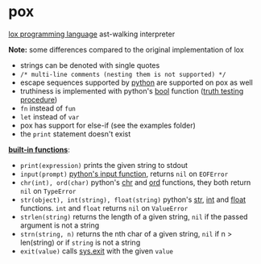 # pox

[lox programming language](https://craftinginterpreters.com/) ast-walking interpreter

**Note:** some differences compared to the original implementation of lox
- strings can be denoted with single quotes
- `/* multi-line comments (nesting them is not supported) */`
- escape sequences supported by [python](https://github.com/python/cpython/blob/f62ad4f2c4214fdc05cc45c27a5c068553c7942c/Objects/bytesobject.c#L1062) are supported on pox as well
- truthiness is implemented with python's [bool](https://docs.python.org/3/library/functions.html#bool) function ([truth testing procedure](https://docs.python.org/3/library/stdtypes.html#truth))
- `fn` instead of `fun`
- `let` instead of `var`
- pox has support for else-if (see the examples folder)
- the `print` statement doesn't exist

[**built-in functions**](https://github.com/fxxf/pox/blob/main/pox/interpreter/native.py):
- `print(expression)` prints the given string to stdout
- `input(prompt)` [python's input function](https://docs.python.org/3/library/functions.html#input), returns `nil` on `EOFError`
- `chr(int), ord(char)` python's [chr](https://docs.python.org/3/library/functions.html#chr) and [ord](https://docs.python.org/3/library/functions.html#ord) functions, they both return `nil` on `TypeError`
- `str(object), int(string), float(string)` python's [str](https://docs.python.org/3/library/functions.html#str), [int](https://docs.python.org/3/library/functions.html#int) and [float](https://docs.python.org/3/library/functions.html#float) functions. `int` and `float` returns `nil` on `ValueError`
- `strlen(string)` returns the length of a given string, `nil` if the passed argument is not a string
- `strn(string, n)` returns the nth char of a given string, `nil` if n > len(string) or if `string` is not a string
- `exit(value)` calls [sys.exit](https://docs.python.org/3/library/sys.html#sys.exit) with the given `value`
